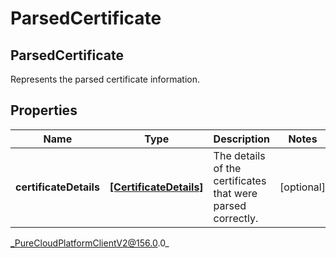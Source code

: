 # ParsedCertificate

## ParsedCertificate
Represents the parsed certificate information.

## Properties

|Name | Type | Description | Notes|
|------------ | ------------- | ------------- | -------------|
| **certificateDetails** | [**[CertificateDetails]**](CertificateDetails) | The details of the certificates that were parsed correctly. | [optional] |



_PureCloudPlatformClientV2@156.0.0_
